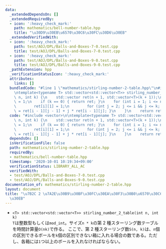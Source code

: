 ```yaml
---
data:
  _extendedDependsOn: []
  _extendedRequiredBy:
  - icon: ':heavy_check_mark:'
    path: mathematics/bell-number-table.hpp
    title: "\u30D9\u30EB\u6570\u30C6\u30FC\u30D6\u30EB"
  _extendedVerifiedWith:
  - icon: ':heavy_check_mark:'
    path: test/AOJ/DPL/Balls-and-Boxes-7-0.test.cpp
    title: test/AOJ/DPL/Balls-and-Boxes-7-0.test.cpp
  - icon: ':heavy_check_mark:'
    path: test/AOJ/DPL/Balls-and-Boxes-9-0.test.cpp
    title: test/AOJ/DPL/Balls-and-Boxes-9-0.test.cpp
  _pathExtension: hpp
  _verificationStatusIcon: ':heavy_check_mark:'
  attributes:
    links: []
  bundledCode: "#line 1 \"mathematics/stirling-number-2-table.hpp\"\n#include <vector>\n\
    \ntemplate<typename T> std::vector<std::vector<T>> stirling_number_2_table(int\
    \ n, int k) {\n    std::vector ret(n + 1, std::vector<T>(k + 1));\n    ret[0][0]\
    \ = 1;\n    if (k == 0) { return ret; }\n    for (int i = 1; i <= n; i++) {\n\
    \        ret[i][1] = 1;\n        for (int j = 2; j <= i && j <= k; j++) { ret[i][j]\
    \ = ret[i - 1][j - 1] + j * ret[i - 1][j]; }\n    }\n    return ret;\n}\n"
  code: "#include <vector>\n\ntemplate<typename T> std::vector<std::vector<T>> stirling_number_2_table(int\
    \ n, int k) {\n    std::vector ret(n + 1, std::vector<T>(k + 1));\n    ret[0][0]\
    \ = 1;\n    if (k == 0) { return ret; }\n    for (int i = 1; i <= n; i++) {\n\
    \        ret[i][1] = 1;\n        for (int j = 2; j <= i && j <= k; j++) { ret[i][j]\
    \ = ret[i - 1][j - 1] + j * ret[i - 1][j]; }\n    }\n    return ret;\n}"
  dependsOn: []
  isVerificationFile: false
  path: mathematics/stirling-number-2-table.hpp
  requiredBy:
  - mathematics/bell-number-table.hpp
  timestamp: '2020-10-01 10:19:34+09:00'
  verificationStatus: LIBRARY_ALL_AC
  verifiedWith:
  - test/AOJ/DPL/Balls-and-Boxes-7-0.test.cpp
  - test/AOJ/DPL/Balls-and-Boxes-9-0.test.cpp
documentation_of: mathematics/stirling-number-2-table.hpp
layout: document
title: "\u7B2C 2 \u7A2E\u30B9\u30BF\u30FC\u30EA\u30F3\u30B0\u6570\u30C6\u30FC\u30D6\
  \u30EB"
---
```


- `<T> std::vector<std::vector<T>> stirling_number_2_table(int n, int k)`  
  `T`は整数型もしくは`mod_int`。サイズ`n * k`の第 2 種スターリング数テーブルを時間計算量`O(nk)`で作る。
  ここで、第 2 種スターリング数`S(n, k)`は、`n`個の区別できるボールを`k`個の区別できない箱に入れる場合の数である。ただし、各箱には`1`つ以上のボールを入れなければならない。